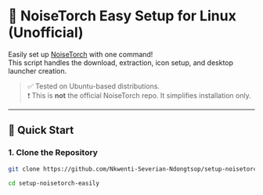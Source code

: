 # 🎤 NoiseTorch Easy Setup for Linux (Unofficial)

Easily set up [NoiseTorch](https://github.com/noisetorch/NoiseTorch) with one command!  
This script handles the download, extraction, icon setup, and desktop launcher creation.

> ✅ Tested on Ubuntu-based distributions.  
> ❗ This is **not** the official NoiseTorch repo. It simplifies installation only.

---

## 🚀 Quick Start

### 1. Clone the Repository

```bash
git clone https://github.com/Nkwenti-Severian-Ndongtsop/setup-noisetorch-easily.git

cd setup-noisetorch-easily
